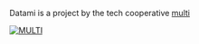 <p class="has-text-centered mt-5 mb-0 is-size-7 has-text-grey is-italic">
  Datami is a project by the tech cooperative
  <a href="https://multi.coop" target="_blank">
    multi
  </a>
</p>

<div class="columns is-multiline is-vcentered is-centered mt-0 mb-6">
  <div class="column is-2 has-text-centered my-0">
    <a class=""
      href="https://multi.coop"
      target="_blank">
      <img
        style="max-height: 45px; width: auto;"
        src="https://raw.githubusercontent.com/multi-coop/vizboard-website-content/main/images/logos/logo-multi-003.png"
        alt="MULTI"
      />
    </a>
  </div>
</div>
